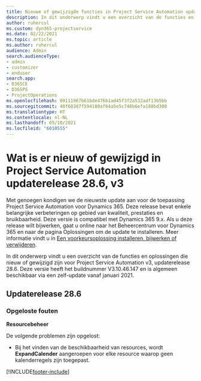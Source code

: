 ```yaml
---
title: Nieuwe of gewijzigde functies in Project Service Automation updateversie 28.6 Hotfix, V3
description: In dit onderwerp vindt u een overzicht van de functies en oplossingen die beschikbaar zijn in Project Service Automation updateversie 28.6 Hotfix, V3.
author: ruhercul
ms.custom: dyn365-projectservice
ms.date: 02/22/2021
ms.topic: article
ms.author: ruhercul
audience: Admin
search.audienceType:
- admin
- customizer
- enduser
search.app:
- D365CE
- D365PS
- ProjectOperations
ms.openlocfilehash: 09111967b61bde476b1ad45f3f2a532adf13b5bb
ms.sourcegitcommit: 40f68387f594180af64a5e5c748b6efa188bd300
ms.translationtype: HT
ms.contentlocale: nl-NL
ms.lasthandoff: 05/10/2021
ms.locfileid: "6010555"
---
```

# <a name="whats-new-or-changed-in-project-service-automation-update-release-286-v3"></a>Wat is er nieuw of gewijzigd in Project Service Automation updaterelease 28.6, v3

Met genoegen kondigen we de nieuwste update aan voor de toepassing Project Service Automation voor Dynamics 365. Deze release bevat enkele belangrijke verbeteringen op gebied van kwaliteit, prestaties en bruikbaarheid. Deze versie is compatibel met Dynamics 365 9.x. Als u deze release wilt bijwerken, gaat u online naar het Beheercentrum voor Dynamics 365 en naar de pagina Oplossingen om de update te installeren. Meer informatie vindt u in [Een voorkeursoplossing installeren, bijwerken of verwijderen](/power-platform/admin/install-remove-preferred-solution).

In dit onderwerp vindt u een overzicht van de functies en oplossingen die nieuw of gewijzigd zijn voor Project Service Automation v3, updaterelease 28.6. Deze versie heeft het buildnummer V3.10.46.147 en is algemeen beschikbaar via een zelf-update vanaf januari 2021.

## <a name="update-release-286"></a>Updaterelease 28.6

### <a name="bug-fixes"></a>Opgeloste fouten


**Resourcebeheer**

De volgende problemen zijn opgelost:

- Bij het vinden van de beschikbaarheid van resources, wordt **ExpandCalender** aangeroepen voor elke resource waarop geen kalenderregels zijn toegepast.


[!INCLUDE[footer-include](../includes/footer-banner.md)]